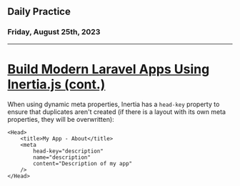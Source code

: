 ## Daily Practice
### Friday, August 25th, 2023
---


# [Build Modern Laravel Apps Using Inertia.js (cont.)](https://laracasts.com/series/build-modern-laravel-apps-using-inertia-js) 


When using dynamic meta properties, Inertia has a `head-key` property to ensure that duplicates aren't created (if there is a layout with its own meta properties, they will be overwritten):
```
<Head>
    <title>My App - About</title>
    <meta
        head-key="description"
        name="description"
        content="Description of my app"
    />
</Head>
```